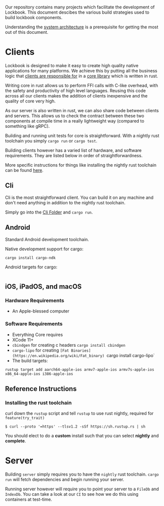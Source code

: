 Our repository contains many projects which facilitate the development of Lockbook. This document descibes the various build strategies used to build lockbook components.

Understanding the [system architecture](system-architecture.md) is a prerequisite for getting the most out of this document.

# Clients

Lockbook is designed to make it easy to create high quality native applications for many platforms. We achieve this by putting all the business logic that [clients are responsible for](system-architecture.md) in a [core library](../core) which is written in rust.

Writing core in rust allows us to perform FFI calls with C-like overhead, with the safety and productivity of high level languages. Reusing this code across all our clients makes the addition of clients inexpensive and the quality of core very high.

As our server is also written in rust, we can also share code between clients and servers. This allows us to check the contract between these two components at compile time in a really lightweight way (compared to something like gRPC).

Building and running unit tests for core is straightforward. With a nightly rust toolchain you simply `cargo run` or `cargo test`.

Building clients however has a varied list of hardware, and software requirements. They are listed below in order of straightforwardness.

More specific instructions for things like installing the nightly rust toolchain can be found [here](#reference-instructions).

## Cli

Cli is the most straightforward client. You can build it on any machine and don't need anything in addition to the nightly rust toolchain.

Simply go into the [Cli Folder](../clients/cli) and `cargo run`.

## Android

Standard Android development toolchain.

Native development support for cargo:
```shell script
cargo install cargo-ndk
```

Android targets for cargo:
```shell script

```

## iOS, iPadOS, and macOS

### Hardware Requirements
+ An Apple-blessed computer

###  Software Requirements
+ Everything Core requires
+ XCode 11+
+ `cbindgen` for creating c headers `cargo install cbindgen`
+ `cargo-lipo` for creating `[Fat Binaries](https://en.wikipedia.org/wiki/Fat_binary) `cargo install cargo-lipo`
+ The build targets:

```shell script
rustup target add aarch64-apple-ios armv7-apple-ios armv7s-apple-ios x86_64-apple-ios i386-apple-ios
```

## Reference Instructions

### Installing the rust toolchain

curl down the `rustup` script and tell `rustup` to use rust nightly, required for `feature(try_trait)`
```
$ curl --proto '=https' --tlsv1.2 -sSf https://sh.rustup.rs | sh
```
You should elect to do a **custom** install such that you can select **nightly** and **complete**.

# Server

Building `server` simply requires you to have the `nightly` rust toolchain. `cargo run` will fetch dependencies and begin running your server.

Running server however will require you to point your server to a `FileDb` and `IndexDb`. You can take a look at our `CI` to see how we do this using containers at test-time.

